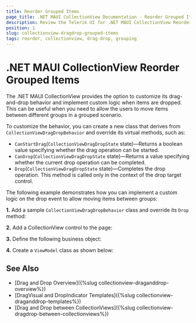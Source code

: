 ```yaml
---
title: Reorder Grouped Items
page_title: .NET MAUI CollectionView Documentation - Reorder Grouped Items
description: Review the Telerik UI for .NET MAUI CollectionView Reorder Grouped Items.
position: 1
slug: collectionview-dragdrop-grouped-items
tags: reorder, collectionview, drag-drop, grouping
---
```


# .NET MAUI CollectionView Reorder Grouped Items

The .NET MAUI CollectionView provides the option to customize its drag-and-drop behavior and implement custom logic when items are dropped. This can be useful when you need to allow the users to move items between different groups in a grouped scenario. 

To customize the behavior, you can create a new class that derives from `CollectionViewDragDropBehavior` and override its virtual methods, such as:

 - `CanStartDrag`(`CollectionViewDragDropState` state)&mdash;Returns a boolean value specifying whether the drag operation can be started.
 - `CanDrop`(`CollectionViewDragDropState` state)&mdash;Returns a value specifying whether the current drop operation can be completed.
 - `Drop`(`CollectionViewDragDropState` state)&mdash;Completes the drop operation. This method is called only in the context of the drop target control.

The following example demonstrates how you can implement a custom logic on the drop event to allow moving items between groups:

**1.** Add a sample `CollectionViewDragDropBehavior` class and override its `Drop` method:

<snippet id='collectionview-customdragdropbehavior' />

**2.** Add a CollectionView control to the page:

<snippet id='collectionview-dragdrop-grouping' />

**3.** Define the following business object:

<snippet id='collectionview-datamodel' />

**4.** Create a `ViewModel` class as shown below:

<snippet id='collectionview-viewmodel' />

## See Also

- [Drag and Drop Overview]({%slug collectionview-draganddrop-overview%})
- [DragVisual and DropIndicator Templates]({%slug collectionview-draganddrop-templates%})
- [Drag and Drop between CollectionViews]({%slug collectionview-dragdrop-between-collectionviews%})
